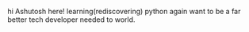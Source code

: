 hi Ashutosh here! learning(rediscovering) python again want to be a
far better tech developer needed to world.
